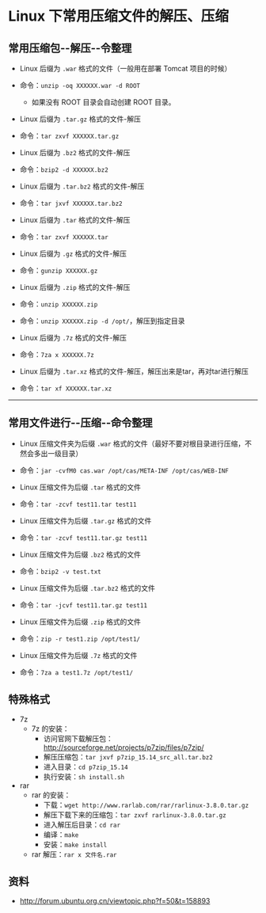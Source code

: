 # Linux 下常用压缩文件的解压、压缩


## 常用压缩包--解压--令整理

- Linux 后缀为 `.war` 格式的文件（一般用在部署 Tomcat 项目的时候）
- 命令：`unzip -oq XXXXXX.war -d ROOT`
	- 如果没有 ROOT 目录会自动创建 ROOT 目录。

- Linux 后缀为 `.tar.gz` 格式的文件-解压
- 命令：`tar zxvf XXXXXX.tar.gz`

- Linux 后缀为 `.bz2` 格式的文件-解压
- 命令：`bzip2 -d XXXXXX.bz2`

- Linux 后缀为 `.tar.bz2` 格式的文件-解压
- 命令：`tar jxvf XXXXXX.tar.bz2`

- Linux 后缀为 `.tar` 格式的文件-解压
- 命令：`tar zxvf XXXXXX.tar`

- Linux 后缀为 `.gz` 格式的文件-解压
- 命令：`gunzip XXXXXX.gz`

- Linux 后缀为 `.zip` 格式的文件-解压
- 命令：`unzip XXXXXX.zip`
- 命令：`unzip XXXXXX.zip -d /opt/`，解压到指定目录

- Linux 后缀为 `.7z` 格式的文件-解压
- 命令：`7za x XXXXXX.7z`

- Linux 后缀为 `.tar.xz` 格式的文件-解压，解压出来是tar，再对tar进行解压
- 命令：`tar xf XXXXXX.tar.xz`



-----------------------------------------------------------


## 常用文件进行--压缩--命令整理

- Linux 压缩文件夹为后缀 `.war` 格式的文件（最好不要对根目录进行压缩，不然会多出一级目录）
- 命令：`jar -cvfM0 cas.war /opt/cas/META-INF /opt/cas/WEB-INF`

- Linux 压缩文件为后缀 `.tar` 格式的文件
- 命令：`tar -zcvf test11.tar test11`

- Linux 压缩文件为后缀 `.tar.gz` 格式的文件
- 命令：`tar -zcvf test11.tar.gz test11`

- Linux 压缩文件为后缀 `.bz2` 格式的文件
- 命令：`bzip2 -v test.txt`

- Linux 压缩文件为后缀 `.tar.bz2` 格式的文件
- 命令：`tar -jcvf test11.tar.gz test11`

- Linux 压缩文件为后缀 `.zip` 格式的文件
- 命令：`zip -r test1.zip /opt/test1/`

- Linux 压缩文件为后缀 `.7z` 格式的文件
- 命令：`7za a test1.7z /opt/test1/`


## 特殊格式

- 7z
    - 7z 的安装：
        - 访问官网下载解压包：<http://sourceforge.net/projects/p7zip/files/p7zip/>
        - 解压压缩包：`tar jxvf p7zip_15.14_src_all.tar.bz2`
        - 进入目录：`cd p7zip_15.14`
        - 执行安装：`sh install.sh`
- rar
    - rar 的安装：
        - 下载：`wget http://www.rarlab.com/rar/rarlinux-3.8.0.tar.gz`
        - 解压下载下来的压缩包：`tar zxvf rarlinux-3.8.0.tar.gz`
        - 进入解压后目录：`cd rar`
        - 编译：`make`
        - 安装：`make install`
    - rar 解压：`rar x 文件名.rar`


## 资料

- <http://forum.ubuntu.org.cn/viewtopic.php?f=50&t=158893>

